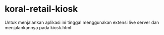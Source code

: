 # koral-retail-kiosk

Untuk menjalankan aplikasi ini tinggal menggunakan extensi live server dan menjalankannya pada kiosk.html
